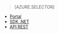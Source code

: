 ﻿> [AZURE.SELECTOR]
- [Portal](media-services-manage-content#encode.md)
- [SDK .NET](media-services-dotnet-encode-asset.md)
- [API REST](media-services-rest-encode-asset.md)
<!--HONumber=47-->
